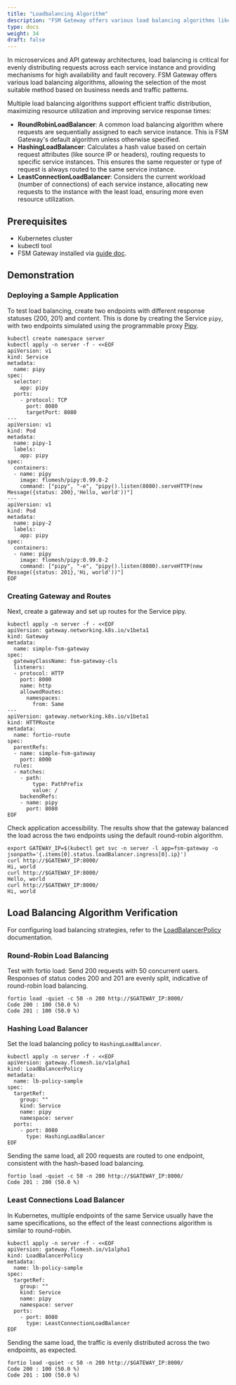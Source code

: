 ```yaml
---
title: "Loadbalancing Algorithm"
description: "FSM Gateway offers various load balancing algorithms like Round Robin, Hashing, and Least Connection in Kubernetes, ensuring efficient traffic distribution and optimal resource utilization."
type: docs
weight: 34
draft: false
---
```


In microservices and API gateway architectures, load balancing is critical for evenly distributing requests across each service instance and providing mechanisms for high availability and fault recovery. FSM Gateway offers various load balancing algorithms, allowing the selection of the most suitable method based on business needs and traffic patterns.

Multiple load balancing algorithms support efficient traffic distribution, maximizing resource utilization and improving service response times:

- **RoundRobinLoadBalancer**: A common load balancing algorithm where requests are sequentially assigned to each service instance. This is FSM Gateway's default algorithm unless otherwise specified.
- **HashingLoadBalancer**: Calculates a hash value based on certain request attributes (like source IP or headers), routing requests to specific service instances. This ensures the same requester or type of request is always routed to the same service instance.
- **LeastConnectionLoadBalancer**: Considers the current workload (number of connections) of each service instance, allocating new requests to the instance with the least load, ensuring more even resource utilization.

## Prerequisites

- Kubernetes cluster
- kubectl tool
- FSM Gateway installed via [guide doc](/guides/traffic_management/ingress/fsm_gateway/installation).

## Demonstration

### Deploying a Sample Application

To test load balancing, create two endpoints with different response statuses (200, 201) and content. This is done by creating the Service `pipy`, with two endpoints simulated using the programmable proxy [Pipy](https://github.com/flomesh-io/pipy).

```shell
kubectl create namespace server
kubectl apply -n server -f - <<EOF
apiVersion: v1
kind: Service
metadata:
  name: pipy
spec:
  selector:
    app: pipy
  ports:
    - protocol: TCP
      port: 8080
      targetPort: 8080
---
apiVersion: v1
kind: Pod
metadata:
  name: pipy-1
  labels:
    app: pipy
spec:
  containers:
  - name: pipy
    image: flomesh/pipy:0.99.0-2
    command: ["pipy", "-e", "pipy().listen(8080).serveHTTP(new Message({status: 200},'Hello, world'))"]
---
apiVersion: v1
kind: Pod
metadata:
  name: pipy-2
  labels:
    app: pipy
spec:
  containers:
  - name: pipy
    image: flomesh/pipy:0.99.0-2
    command: ["pipy", "-e", "pipy().listen(8080).serveHTTP(new Message({status: 201},'Hi, world'))"]
EOF
```

### Creating Gateway and Routes

Next, create a gateway and set up routes for the Service pipy.

```shell
kubectl apply -n server -f - <<EOF
apiVersion: gateway.networking.k8s.io/v1beta1
kind: Gateway
metadata:
  name: simple-fsm-gateway
spec:
  gatewayClassName: fsm-gateway-cls
  listeners:
  - protocol: HTTP
    port: 8000
    name: http
    allowedRoutes:
      namespaces:
        from: Same
---
apiVersion: gateway.networking.k8s.io/v1beta1
kind: HTTPRoute
metadata:
  name: fortio-route
spec:
  parentRefs:
  - name: simple-fsm-gateway
    port: 8000
  rules:
  - matches:
    - path:
        type: PathPrefix
        value: /
    backendRefs:
    - name: pipy
      port: 8080
EOF
```

Check application accessibility. The results show that the gateway balanced the load across the two endpoints using the default round-robin algorithm.

```shell
export GATEWAY_IP=$(kubectl get svc -n server -l app=fsm-gateway -o jsonpath='{.items[0].status.loadBalancer.ingress[0].ip}')
curl http://$GATEWAY_IP:8000/
Hi, world
curl http://$GATEWAY_IP:8000/
Hello, world
curl http://$GATEWAY_IP:8000/
Hi, world
```

## Load Balancing Algorithm Verification

For configuring load balancing strategies, refer to the [LoadBalancerPolicy](https://fsm-docs.flomesh.io/api_reference/policyattachment/v1alpha1/#gateway.flomesh.io/v1alpha1.LoadBalancerPolicy) documentation.

### Round-Robin Load Balancing

Test with fortio load: Send 200 requests with 50 concurrent users. Responses of status codes 200 and 201 are evenly split, indicative of round-robin load balancing.

```shell
fortio load -quiet -c 50 -n 200 http://$GATEWAY_IP:8000/
Code 200 : 100 (50.0 %)
Code 201 : 100 (50.0 %)
```

### Hashing Load Balancer

Set the load balancing policy to `HashingLoadBalancer`.

```shell
kubectl apply -n server -f - <<EOF
apiVersion: gateway.flomesh.io/v1alpha1
kind: LoadBalancerPolicy
metadata:
  name: lb-policy-sample
spec:
  targetRef:
    group: ""
    kind: Service
    name: pipy
    namespace: server
  ports:
    - port: 8080
      type: HashingLoadBalancer
EOF
```

Sending the same load, all 200 requests are routed to one endpoint, consistent with the hash-based load balancing.

```shell
fortio load -quiet -c 50 -n 200 http://$GATEWAY_IP:8000/
Code 201 : 200 (50.0 %)
```

### Least Connections Load Balancer

In Kubernetes, multiple endpoints of the same Service usually have the same specifications, so the effect of the least connections algorithm is similar to round-robin.

```shell
kubectl apply -n server -f - <<EOF
apiVersion: gateway.flomesh.io/v1alpha1
kind: LoadBalancerPolicy
metadata:
  name: lb-policy-sample
spec:
  targetRef:
    group: ""
    kind: Service
    name: pipy
    namespace: server
  ports:
    - port: 8080
      type: LeastConnectionLoadBalancer
EOF
```

Sending the same load, the traffic is evenly distributed across the two endpoints, as expected.

```shell
fortio load -quiet -c 50 -n 200 http://$GATEWAY_IP:8000/
Code 200 : 100 (50.0 %)
Code 201 : 100 (50.0 %)
```
